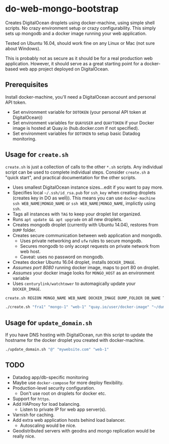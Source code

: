 # do-web-mongo-bootstrap

Creates DigitalOcean droplets using docker-machine, using simple shell scripts. No crazy environment setup or crazy configurability. This simply sets up mongodb and a docker image running your web application.

Tested on Ubuntu 16.04, should work fine on any Linux or Mac (not sure about Windows).

This is probably not as secure as it should be for a real production web application. However, it should serve as a great starting point for a docker-based web app project deployed on DigitalOcean.

## Prerequisites

Install docker-machine, you'll need a DigitalOcean account and personal API token.

* Set environment variable for `DOTOKEN` (your personal API token at DigitalOcean))
* Set environment variables for `QUAYUSER` and `QUAYTOKEN` if your Docker image is hosted at Quay.io (hub.docker.com if not specified).
* Set environment variables for `DDTOKEN` to setup basic Datadog monitoring.

## Usage for `create.sh`

`create.sh` is just a collection of calls to the other `*.sh` scripts. Any individual script can be used to complete individual steps. Consider `create.sh` a "quick start", and practical documentation for the other scripts.

* Uses smallest DigitalOcean instance sizes...edit if you want to pay more.
* Specifies local `~/.ssh/id_rsa.pub` for `ssh_key` when creating droplets (creates key in DO as well)). This means you can use `docker-machine ssh WEB_NAME|MONGO_NAME` or `ssh WEB_NAME|MONGO_NAME`, implictly using `ssh`.
* Tags all instances with `TAG` to keep your droplet list organized.
* Runs `apt update && apt upgrade` on all new droplets.
* Creates mongodb droplet (currently with Ubuntu 14.04), restores from `DUMP` folder.
* Creates secure communication between web application and mongodb.
  * Uses private networking and `ufw` rules to secure mongodb.
  * Secures mongodb to only accept requests on private network from web host.
  * Caveat: uses no password on mongodb.
* Creates docker Ubuntu 16.04 droplet, installs `DOCKER_IMAGE`.
* *Assumes port 8080* running docker image, maps to port 80 on droplet.
* *Assumes* your docker image looks for `MONGO_HOST` as an environment variable
* Uses `centurylink/watchtower` to automagically update your `DOCKER_IMAGE`.

``` bash
create.sh REGION MONGO_NAME WEB_NAME DOCKER_IMAGE DUMP_FOLDER DB_NAME TAG
```

``` bash
./create.sh "fra1" "mongo-1" "web-1" "quay.io/user/docker-image" "~/dump/my_db/*" "db_name" "cool-tag"
```

## Usage for `update_domain.sh`

If you have DNS hosting with DigitalOcean, run this script to update the hostname for the docker droplet you created with docker-machine.

``` bash
./update_domain.sh "@" "mywebsite.com" "web-1"
```

## TODO

* Datadog app/db-specific monitoring
* Maybe use `docker-compose` for more deploy flexibility.
* Production-level security configuration.
  * Don't use root on droplets for docker etc.
* Support for `https`.
* Add HAProxy for load balancing.
  * Listen to private IP for web app server(s).
* Varnish for caching.
* Add extra web application hosts behind load balancer.
  * Autoscaling would be nice.
* Geodistributed servers with geodns and mongo replication would be really nice.
